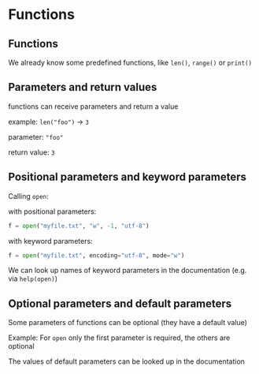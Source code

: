 # Functions

## Functions

We already know some predefined functions, like `len()`, `range()` or `print()`

## Parameters and return values

functions can receive parameters and return a value

example: `len("foo")` → `3`

parameter: `"foo"`

return value: `3`

## Positional parameters and keyword parameters

Calling `open`:

with positional parameters:

```py
f = open("myfile.txt", "w", -1, "utf-8")
```

with keyword parameters:

```py
f = open("myfile.txt", encoding="utf-8", mode="w")
```

We can look up names of keyword parameters in the documentation (e.g. via `help(open)`)

## Optional parameters and default parameters

Some parameters of functions can be optional (they have a default value)

Example: For `open` only the first parameter is required, the others are optional

The values of default parameters can be looked up in the documentation
